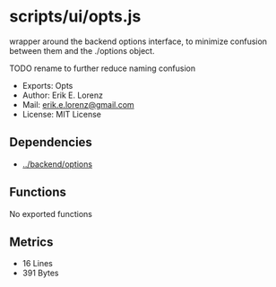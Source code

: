 # scripts/ui/opts.js


wrapper around the backend options interface, to minimize confusion between
them and the ./options object.

TODO rename to further reduce naming confusion

* Exports: Opts
* Author: Erik E. Lorenz 
* Mail: <erik.e.lorenz@gmail.com>
* License: MIT License


## Dependencies

* <a href="../backend/options.html">../backend/options</a>

## Functions

No exported functions

## Metrics

* 16 Lines
* 391 Bytes

